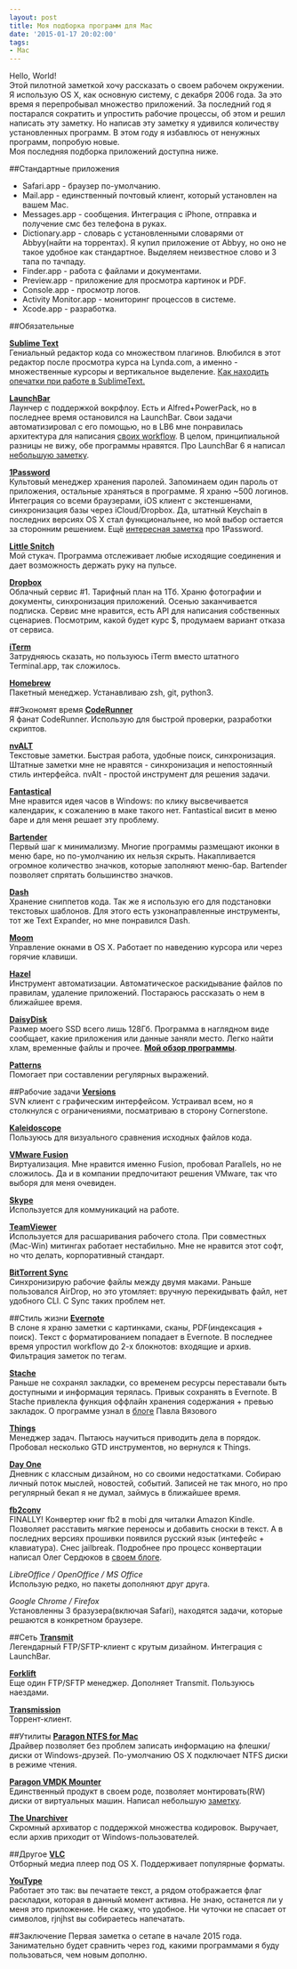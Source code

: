 ```yaml
---
layout: post
title: Моя подборка программ для Mac
date: '2015-01-17 20:02:00'
tags: 
- Mac
---
```


Hello, World!  
Этой пилотной заметкой хочу рассказать о своем рабочем окружении. Я использую OS X, как основную систему, с декабря 2006 года. За это время я перепробывал множество приложений. За последний год я постарался сократить и упростить рабочие процессы, об этом и решил написать эту заметку. Но написав эту заметку я удивился количеству установленных программ. В этом году я избавлюсь от ненужных программ, попробую новые.  
Моя последняя подборка приложений доступна ниже.



##Стандартные приложения
* Safari.app - браузер по-умолчанию.
* Mail.app - единственный почтовый клиент, который установлен на вашем Mac.
* Messages.app - сообщения. Интеграция с iPhone, отправка и получение смс без телефона в руках.
* Dictionary.app - словарь с установленными словарями от Abbyy(найти на торрентах). Я купил приложение от Abbyy, но оно не такое удобное как стандартное. Выделяем неизвестное слово и 3 тапа по тачпаду.
* Finder.app - работа с файлами и документами.
* Preview.app - приложение для просмотра картинок и PDF. 
* Console.app - просмотр логов.
* Activity Monitor.app - мониторинг процессов в системе.
* Xcode.app - разработка.



##Обязательные

**[Sublime Text](http://www.sublimetext.com)**  
Гениальный редактор кода со множеством плагинов. Влюбился в этот редактор после просмотра курса на Lynda.com, а именно - множественные курсоры и вертикальное выделение. [Как находить опечатки при работе в SublimeText.](http://pavel.miroshnichen.co/2015/03/08/sublime-text-cyrillic/)

**[LaunchBar](http://obdev.at/launchbar/)**  
Лаунчер с поддержкой вокрфлоу. Есть и Alfred+PowerPack, но в последнее время остановился на LaunchBar. Свои задачи автоматизировал с его помощью, но в LB6 мне понравилась архитектура для написания [своих workflow](https://github.com/facetheheat). В целом, принципиальной разницы не вижу, обе программы нравятся.
Про LaunchBar 6 я написал [небольшую заметку](http://pavel.miroshnichen.co/2015/03/25/launchbar6/).

**[1Password](https://agilebits.com/onepassword)**  
Культовый менеджер хранения паролей. Запоминаем один пароль от приложения, остальные храняться в программе. Я храню ~500 логинов. Интеграция со всеми браузерами, iOS клиент с экстеншенами, синхронизация базы через iCloud/Dropbox. Да, штатный Keychain в последних версиях OS X стал функциональнее, но мой выбор остается за сторонним решением.
Ещё [интересная заметка](http://pavel.miroshnichen.co/2015/03/05/1password/) про 1Password.

**[Little Snitch](http://obdev.at/littlesnitch)**  
Мой стукач. Программа отслеживает любые исходящие соединения и дает возможность держать руку на пульсе.

**[Dropbox](https://dropbox.com/)**  
Облачный сервис #1. Тарифный план на 1Тб. Храню фотографии и документы, синхронизация приложений. Осенью заканчивается подписка. 
Сервис мне нравится, есть API для написания собственных сценариев. Посмотрим, какой будет курс $, продумаем вариант отказа от сервиса.

**[iTerm](http://iterm2.com)**  
Затрудняюсь сказать, но пользуюсь iTerm вместо штатного Terminal.app, так сложилось.

**[Homebrew](http://brew.sh)**  
Пакетный менеджер. Устанавливаю zsh, git, python3.


##Экономят время
**[CodeRunner](https://coderunnerapp.com )**   
Я фанат CodeRunner. Использую для быстрой проверки, разработки скриптов. 

**[nvALT](http://brettterpstra.com/projects/nvalt/)**  
Текстовые заметки. Быстрая работа, удобные поиск, синхронизация. Штатные заметки мне не нравятся - синхронизация и непостоянный стиль интерфейса. nvAlt - простой инструмент для решения задачи.

**[Fantastical](https://flexibits.com/fantastical)**   
Мне нравится идея часов в Windows: по клику высвечивается календарик, к сожалению в маке такого нет. Fantastical висит в меню баре и для меня решает эту проблему.

**[Bartender](http://www.macbartender.com)**  
Первый шаг к минимализму. Многие программы размещают иконки в меню баре, но по-умолчанию их нельзя скрыть. Накапливается огромное количество значков, которые заполняют меню-бар. Bartender позволяет спрятать большинство значков.

**[Dash](http://kapeli.com/dash)**   
Хранение сниппетов кода. Так же я использую его для подстановки текстовых шаблонов. Для этого есть узконаправленные инструменты, тот же Text Expander, но мне понравился Dash. 

**[Moom](http://manytricks.com/moom/)**  
Управление окнами в OS X. Работает по наведению курсора или через горячие клавиши.

**[Hazel](http://www.noodlesoft.com/hazel.php)**  
Инструмент автоматизации. Автоматическое раскидывание файлов по правилам, удаление приложений. Постараюсь рассказать о нем в ближайшее время.

**[DaisyDisk](http://www.daisydiskapp.com)**  
Размер моего SSD всего лишь 128Гб. Программа в наглядном виде сообщает, какие приложения или данные заняли место. Легко найти хлам, временные файлы и прочее. **[Мой обзор программы](http://pavel.miroshnichen.co/2015/09/03/daisydisk/)**.

**[Patterns](http://krillapps.com/patterns/)**  
Помогает при составлении регулярных выражений.

##Рабочие задачи
**[Versions](http://versionsapp.com)**  
SVN клиент с графическим интерфейсом. Устраивал всем, но я столкнулся с ограничениями, посматриваю в сторону Cornerstone.

**[Kaleidoscope](http://kaleidoscopeapp.com)**  
Пользуюсь для визуального сравнения исходных файлов кода.

**[VMware Fusion](http://www.vmware.com/ru/products/fusion)**  
Виртуализация. Мне нравится именно Fusion, пробовал Parallels, но не сложилось. Да и в компании предпочитают решения VMware, так что выборя для меня очевиден.

**[Skype](http://www.skype.com)**  
Используется для коммуникаций на работе.

**[TeamViewer](http://www.teamviewer.com/ru/)**  
Используется для расшаривания рабочего стола. При совместных (Mac-Win) митингах работает нестабильно. Мне не нравится этот софт, но что делать, корпоративный стандарт.

**[BitTorrent Sync](http://www.getsync.com)**  
Синхронизирую рабочие файлы между двумя маками. Раньше пользовался AirDrop, но это утомляет: вручную перекидывать файл, нет удобного CLI. С Sync таких проблем нет.


##Стиль жизни
**[Evernote](https://evernote.com)**  
В слоне я храню заметки с картинками, сканы, PDF(индексация + поиск). Текст с форматированием попадает в Evernote. В последнее время упростил workflow до 2-х блокнотов: входящие и архив. Фильтрация заметок по тегам.

**[Stache](http://getstache.com)**  
Раньше не сохранял закладки, со временем ресурсы переставали быть доступными и информация терялась. Привык сохранять в Evernote. В Stache привлекла функция оффлайн хранения содержания + превью закладок. О программе узнал в [блоге](http://paul.elms.pro/blog/2014/12/07/stache-visual-bookmarks/) Павла Вязового

**[Things](https://culturedcode.com/things/)**   
Менеджер задач. Пытаюсь научиться приводить дела в порядок. Пробовал несколько GTD инструментов, но вернулся к Things. 

**[Day One](http://dayoneapp.com)**  
Дневник с классным дизайном, но со своими недостатками. Собираю личный поток мыслей, новостей, событий. Записей не так много, но про регулярный бекап я не думал, займусь в ближайшее время.

**[fb2conv](http://www.the-ebook.org/forum/viewtopic.php?t=28447)**  
FINALLY! Конвертер книг fb2 в mobi для читалки Amazon Kindle. Позволяет расставить мягкие переносы и добавить сноски в текст. А в последних версиях прошивки появился русский язык (интефейс + клавиатура). Снес jailbreak. Подробнее про процесс конвертации написал Олег Сердюков в [своем блоге](http://ctrld.me/blog/2014/11/12/soft-hyphen-kindle-paperwhite/).

*LibreOffice / OpenOffice / MS Office*  
Использую редко, но пакеты дополняют друг друга.

*Google Chrome / Firefox*  
Установленны 3 бразузера(включая Safari), находятся задачи, которые решаются в конкретном браузере.


##Сеть
**[Transmit](http://panic.com/transmit/)**   
Легендарный FTP/SFTP-клиент с крутым дизайном. Интеграция с LaunchBar. 

**[Forklift](http://www.binarynights.com/forklift/)**  
Еще один FTP/SFTP менеджер. Дополняет Transmit. Пользуюсь наездами.

**[Transmission](https://www.transmissionbt.com)**  
Торрент-клиент.

##Утилиты
**[Paragon NTFS for Mac](http://www.paragon.ru/home/ntfs-mac/ )**  
Драйвер позволяет без проблем записать информацию на флешки/диски от Windows-друзей. По-умолчанию OS X подключает NTFS диски в режиме чтения.

**[Paragon VMDK Mounter](http://www.paragon-software.com/home/vd-mounter-mac-free/)**  
Единственный продукт в своем роде, позволяет монтировать(RW) диски от виртуальных машин. Написал небольшую [заметку](http://pavel.miroshnichen.co/2015/07/17/vmdk-mounter-for-mac/).

**[The Unarchiver](http://wakaba.c3.cx/s/apps/unarchiver.html )**  
Скромный архиватор с поддержкой множества кодировок. Выручает, если архив приходит от Windows-пользователей.

##Другое
**[VLC](http://www.videolan.org/vlc/)**   
Отборный медиа плеер под OS X. Поддерживает популярные форматы.

**[YouType](http://youtype.me)**   
Работает это так: вы печатаете текст, а рядом отображается флаг раскладки, которая в данный момент активна. Не знаю, останется ли у меня это приложение. Не скажу, что удобное. Ни чуточки не спасает от символов, rjnjhst вы собираетесь напечатать.

##Заключение
Первая заметка о сетапе в начале 2015 года. Занимательно будет сравнить через год, какими программами я буду пользоваться, чем новым дополню.
